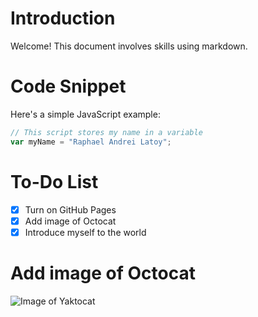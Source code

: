 # Introduction
Welcome! This document involves skills using markdown. 

# Code Snippet 
Here's a simple JavaScript example:
``` javascript
// This script stores my name in a variable
var myName = "Raphael Andrei Latoy";
```
# To-Do List
- [X] Turn on GitHub Pages
- [X] Add image of Octocat
- [X] Introduce myself to the world

# Add image of Octocat
![Image of Yaktocat](https://octodex.github.com/images/yaktocat.png "Yaktocat")
